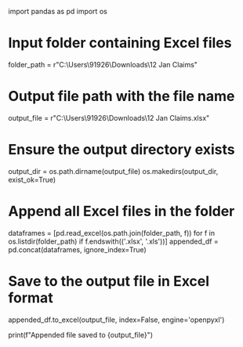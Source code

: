 import pandas as pd
import os

# Input folder containing Excel files
folder_path = r"C:\Users\91926\Downloads\12 Jan Claims"

# Output file path with the file name
output_file = r"C:\Users\91926\Downloads\12 Jan Claims.xlsx"

# Ensure the output directory exists
output_dir = os.path.dirname(output_file)
os.makedirs(output_dir, exist_ok=True)

# Append all Excel files in the folder 
dataframes = [pd.read_excel(os.path.join(folder_path, f)) for f in os.listdir(folder_path) if f.endswith(('.xlsx', '.xls'))]
appended_df = pd.concat(dataframes, ignore_index=True)

# Save to the output file in Excel format
appended_df.to_excel(output_file, index=False, engine='openpyxl')

print(f"Appended file saved to {output_file}")
